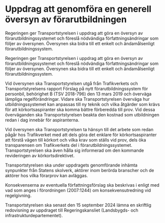 # Uppdrag att genomföra en generell översyn av förarutbildningen

Regeringen ger Transportstyrelsen i uppdrag att göra en översyn av förarutbildningssystemet och föreslå nödvändiga författningsändringar som följer av översynen. Översynen ska bidra till ett enkelt och ändamålsenligt förarutbildningssystem.

Regeringen ger Transportstyrelsen i uppdrag att göra en översyn av förarutbildningssystemet och föreslå nödvändiga författningsändringar som följer av översynen. Översynen ska bidra till ett enkelt och ändamålsenligt förarutbildningssystem.

Vid översynen ska Transportstyrelsen utgå från Trafikverkets och Transportstyrelsens rapport Förslag på nytt förarutbildningssystem för personbil, behörighet B (TSV 2018-796) den 13 mars 2019 och överväga lämpliga regelförändringar. Vidare ska Transportstyrelsen överväga hur utbildningssystemet kan anpassas till ny teknik och vilka åtgärder som krävs för att körkortsaspiranter ska komma bättre förberedda till prov. Vid dessa överväganden ska Transportstyrelsen beakta den kostnad som utbildningen redan i dag innebär för aspiranterna.

Vid översynen ska Transportstyrelsen ta hänsyn till det arbete som redan pågår hos Trafikverket med att dels göra det enklare för körkortsaspiranter att förstå vägen till körkort och vilka krav som ställs vid prov, dels öka transparensen om Trafikverkets del i förarutbildningssystemet. Transportstyrelsen ska även hålla sig informerad om den kommande
revideringen av körkortsdirektivet.

Transportstyrelsen ska under uppdragets genomförande inhämta synpunkter från Statens skolverk, aktörer inom berörda branscher och de aktörer hos vilka förarprov kan avläggas.

Konsekvenserna av eventuella författningsförslag ska beskrivas i enligt med vad som anges i förordningen (2007:1244) om konsekvensutredning vid regelgivning.

Transportstyrelsen ska senast den 15 september 2024 lämna en skriftlig redovisning av uppdraget till Regeringskansliet (Landsbygds- och infrastrukturdepartementet).
